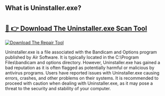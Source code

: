 ## What is Uninstaller.exe? 

# <h2><a href="https://exedetect.com/download.php?Uninstaller.exe">🔗 👉 Download The Uninstaller.exe Scan Tool</a></h2>

[![Download The Repair Tool](https://exedetect.com/download-button.jpg)](https://exedetect.com/download.php?Uninstaller.exe)

Uninstaller.exe is a file associated with the Bandicam and Options program published by Air Software. It is typically located in the C:\Program Files\bandicam and options directory. However, Uninstaller.exe has gained a bad reputation as it is often flagged as potentially harmful or malicious by antivirus programs. Users have reported issues with Uninstaller.exe causing errors, crashes, and other problems on their systems. It is recommended to proceed with caution when dealing with Uninstaller.exe, as it may pose a threat to the security and stability of your computer.